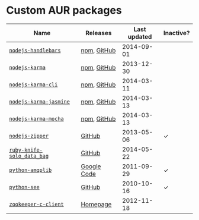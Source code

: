 Custom AUR packages
===================

| Name                                | Releases                                     | Last updated | Inactive? |
|-------------------------------------|----------------------------------------------|--------------|-----------|
| [`nodejs-handlebars`][nhb]          | [npm][nhb-npm], [GitHub][nhb-github]         | 2014-09-01   |           |
| [`nodejs-karma`][nkar]              | [npm][nkar-npm], [GitHub][nkar-github]       | 2013-12-30   |           |
| [`nodejs-karma-cli`][nkarcli]       | [npm][nkarcli-npm], [GitHub][nkarcli-github] | 2014-03-11   |           |
| [`nodejs-karma-jasmine`][nkarjas]   | [npm][nkarjas-npm], [GitHub][nkarjas-github] | 2014-03-13   |           |
| [`nodejs-karma-mocha`][nkarmo]      | [npm][nkarmo-npm], [GitHub][nkarmo-github]   | 2014-03-13   |           |
| [`nodejs-zipper`][nzip]             | [GitHub][nzip-github]                        | 2013-05-06   | ✓         |
| [`ruby-knife-solo_data_bag`][rksdg] | [GitHub][rksdg-github]                       | 2014-05-22   |           |
| [`python-amqplib`][pamq]            | [Google Code][pamq-gcode]                    | 2011-09-29   | ✓         |
| [`python-see`][psee]                | [GitHub][psee-github]                        | 2010-10-16   | ✓         |
| [`zookeeper-c-client`][zoo]         | [Homepage][zoo-home]                         | 2012-11-18   |           |

[nhb]: https://aur.archlinux.org/packages/nodejs-handlebars/
[nhb-npm]: https://npmjs.org/package/handlebars
[nhb-github]: https://github.com/wycats/handlebars.js/releases

[nkar]: https://aur.archlinux.org/packages/nodejs-karma/
[nkar-npm]: https://npmjs.org/package/karma
[nkar-github]: https://github.com/karma-runner/karma/releases

[nkarcli]: https://aur.archlinux.org/packages/nodejs-karma-cli/
[nkarcli-npm]: https://npmjs.org/package/karma-cli
[nkarcli-github]: https://github.com/karma-runner/karma-cli/releases

[nkarjas]: https://aur.archlinux.org/packages/nodejs-karma-jasmine/
[nkarjas-npm]: https://npmjs.org/package/karma-jasmine
[nkarjas-github]: https://github.com/karma-runner/karma-jasmine/releases

[nkarmo]: https://aur.archlinux.org/packages/nodejs-karma-mocha
[nkarmo-npm]: https://npmjs.org/package/karma-mocha
[nkarmo-github]: https://github.com/karma-runner/karma-mocha/releases

[nzip]: https://aur.archlinux.org/packages/nodejs-zipper/
[nzip-github]: https://github.com/rubenv/zipper/releases

[pamq]: https://aur.archlinux.org/packages/python-amqplib/
[pamq-gcode]: https://code.google.com/p/py-amqplib/downloads/list

[psee]: https://aur.archlinux.org/packages/python-see/
[psee-github]: https://github.com/inky/see/releases

[rksdg]: https://aur.archlinux.org/packages/ruby-knife-solo_data_bag
[rksdg-github]: https://github.com/thbishop/knife-solo_data_bag/releases

[zoo]: https://aur.archlinux.org/packages/zookeeper-c-client/
[zoo-home]: https://zookeeper.apache.org/releases.html
